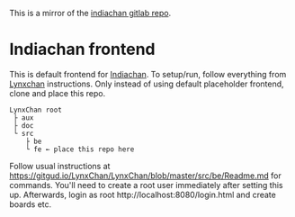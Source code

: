 This is a mirror of the [indiachan gitlab repo](https://gitlab.com/rusty02/indiachan).
  

Indiachan frontend
==================

This is default frontend for [Indiachan](https://indiachan.com).
To setup/run, follow everything from [Lynxchan](https://gitgud.io/LynxChan/LynxChan) instructions.
Only instead of using default placeholder frontend, clone and place this repo.

```
LynxChan root
 ├ aux
 ├ doc
 └ src
    ├ be
    └ fe ← place this repo here
```

Follow usual instructions at https://gitgud.io/LynxChan/LynxChan/blob/master/src/be/Readme.md for commands.
You'll need to create a root user immediately after setting this up. Afterwards, login as root
http://localhost:8080/login.html and create boards etc.
